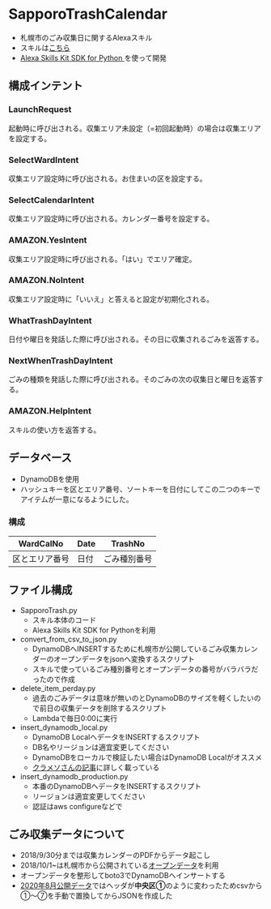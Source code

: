 # SapporoTrashCalendar
- 札幌市のごみ収集日に関するAlexaスキル
- スキルは[こちら](https://www.amazon.co.jp/mongamae-nioh-%E6%9C%AD%E5%B9%8C%E3%81%94%E3%81%BF%E3%81%AA%E3%81%92%E3%82%AB%E3%83%AC%E3%83%B3%E3%83%80%E3%83%BC/dp/B07GP7XFBW/ref=sr_1_1?s=digital-skills&ie=UTF8&qid=1537202805&sr=1-1&keywords=%E6%9C%AD%E5%B9%8C)
- [Alexa Skills Kit SDK for Python ](https://github.com/alexa-labs/alexa-skills-kit-sdk-for-python)を使って開発

## 構成インテント
### LaunchRequest

起動時に呼び出される。収集エリア未設定（=初回起動時）の場合は収集エリアを設定する。

### SelectWardIntent

収集エリア設定時に呼び出される。お住まいの区を設定する。

### SelectCalendarIntent
収集エリア設定時に呼び出される。カレンダー番号を設定する。

### AMAZON.YesIntent
収集エリア設定時に呼び出される。「はい」でエリア確定。

### AMAZON.NoIntent
収集エリア設定時に「いいえ」と答えると設定が初期化される。

### WhatTrashDayIntent
日付や曜日を発話した際に呼び出される。その日に収集されるごみを返答する。

### NextWhenTrashDayIntent
ごみの種類を発話した際に呼び出される。そのごみの次の収集日と曜日を返答する。

### AMAZON.HelpIntent
スキルの使い方を返答する。

## データベース
- DynamoDBを使用
- ハッシュキーを区とエリア番号、ソートキーを日付にしてこの二つのキーでアイテムが一意になるようにした。

### 構成
| WardCalNo | Date | TrashNo |
----|----|----|
| 区とエリア番号 | 日付 | ごみ種別番号 |

## ファイル構成
- SapporoTrash.py
  - スキル本体のコード
  - Alexa Skills Kit SDK for Pythonを利用
- convert_from_csv_to_json.py
  - DynamoDBへINSERTするために札幌市が公開しているごみ収集カレンダーのオープンデータをjsonへ変換するスクリプト
  - スキルで使っているごみ種別番号とオープンデータの番号がバラバラだったので作成
- delete_item_perday.py
  - 過去のごみデータは意味が無いのとDynamoDBのサイズを軽くしたいので前日の収集データを削除するスクリプト
  - Lambdaで毎日0:00に実行
- insert_dynamodb_local.py
  - DynamoDB LocalへデータをINSERTするスクリプト
  - DB名やリージョンは適宜変更してください
  - DynamoDBをローカルで検証したい場合はDynamoDB Localがオススメ
  - [クラメソさんの記事](https://dev.classmethod.jp/etc/try_dynamodb_local/)に詳しく載っている
- insert_dynamodb_production.py
  - 本番のDynamoDBへデータをINSERTするスクリプト
  - リージョンは適宜変更してください
  - 認証はaws configureなどで
  


## ごみ収集データについて
- 2018/9/30分までは収集カレンダーのPDFからデータ起こし
- 2018/10/1~は札幌市から公開されている[オープンデータ](https://ckan.pf-sapporo.jp/dataset/garbage_collection_calendar)を利用
- オープンデータを整形してboto3でDynamoDBへインサートする
- [2020年8月公開データ](https://ckan.pf-sapporo.jp/dataset/garbage_collection_calendar/resource/3e7862c1-c9df-4b21-b6cf-aca9b89e60c6)ではヘッダが**中央区①**のように変わったためcsvから①〜⑦を手動で置換してからJSONを作成した
